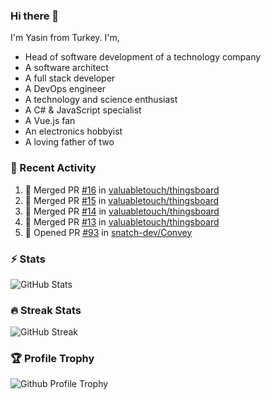 ### Hi there 👋
I'm Yasin from Turkey. I'm,

* Head of software development of a technology company
* A software architect
* A full stack developer
* A DevOps engineer
* A technology and science enthusiast
* A C# & JavaScript specialist
* A Vue.js fan
* An electronics hobbyist
* A loving father of two

### 🧾 Recent Activity
<!--START_SECTION:activity-->
1. 🎉 Merged PR [#16](https://github.com/valuabletouch/thingsboard/pull/16) in [valuabletouch/thingsboard](https://github.com/valuabletouch/thingsboard)
2. 🎉 Merged PR [#15](https://github.com/valuabletouch/thingsboard/pull/15) in [valuabletouch/thingsboard](https://github.com/valuabletouch/thingsboard)
3. 🎉 Merged PR [#14](https://github.com/valuabletouch/thingsboard/pull/14) in [valuabletouch/thingsboard](https://github.com/valuabletouch/thingsboard)
4. 🎉 Merged PR [#13](https://github.com/valuabletouch/thingsboard/pull/13) in [valuabletouch/thingsboard](https://github.com/valuabletouch/thingsboard)
5. 💪 Opened PR [#93](https://github.com/snatch-dev/Convey/pull/93) in [snatch-dev/Convey](https://github.com/snatch-dev/Convey)
<!--END_SECTION:activity-->

### ⚡ Stats
![GitHub Stats][stats]

### 🔥 Streak Stats
![GitHub Streak][streak]

### 🏆 Profile Trophy
![Github Profile Trophy][trophy]

[website]: https://mehyaa.github.io
[profile]: https://github.com/mehyaa
[stats]: https://github-readme-stats.vercel.app/api?username=mehyaa&show_icons=true&count_private=true&theme=vue
[streak]: https://github-readme-streak-stats.herokuapp.com?user=mehyaa&theme=vue&hide_border=true&date_format=j%20M%5B%20Y%5D&background=transparent
[trophy]: https://github-profile-trophy.vercel.app/?username=mehyaa&theme=vue&no-frame=true&column=3&margin-w=16&margin-h=16


<!--
**mehyaa/mehyaa** is a ✨ _special_ ✨ repository because its `README.md` (this file) appears on your GitHub profile.

Here are some ideas to get you started:

- 🔭 I’m currently working on ...
- 🌱 I’m currently learning ...
- 👯 I’m looking to collaborate on ...
- 🤔 I’m looking for help with ...
- 💬 Ask me about ...
- 📫 How to reach me: ...
- 😄 Pronouns: ...
- ⚡ Fun fact: ...
-->
